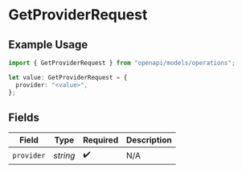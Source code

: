# GetProviderRequest

## Example Usage

```typescript
import { GetProviderRequest } from "openapi/models/operations";

let value: GetProviderRequest = {
  provider: "<value>",
};
```

## Fields

| Field              | Type               | Required           | Description        |
| ------------------ | ------------------ | ------------------ | ------------------ |
| `provider`         | *string*           | :heavy_check_mark: | N/A                |